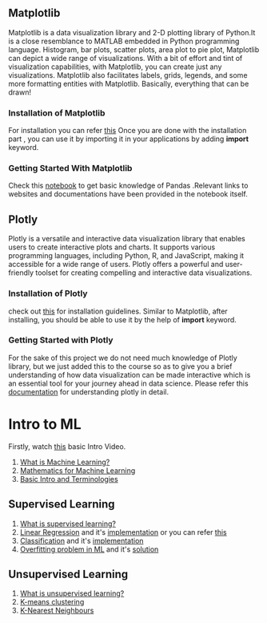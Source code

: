 ## Matplotlib
Matplotlib is a data visualization library and 2-D plotting library of Python.It is a close resemblance to MATLAB embedded in Python programming language.
Histogram, bar plots, scatter plots, area plot to pie plot, Matplotlib can depict a wide range of visualizations. With a bit of effort and tint of visualization capabilities, with Matplotlib, you can create just any visualizations.
Matplotlib also facilitates labels, grids, legends, and some more formatting entities with Matplotlib. Basically, everything that can be drawn!

### Installation of Matplotlib
For installation you can refer [this](https://www.w3schools.com/python/matplotlib_getting_started.asp)
Once you are done with the installation part , you can use it by importing it in your applications by adding **import** keyword.

### Getting Started With Matplotlib

Check this [notebook](https://github.com/Amish462004/Blackoptions-price/blob/main/Week%202%20Content/Matplotlib.ipynb) to get basic knowledge of Pandas .Relevant links to websites and documentations have been provided in the notebook itself.

## Plotly
Plotly is a versatile and interactive data visualization library that enables users to create interactive plots and charts. It supports various programming languages, including Python, R, and JavaScript, making it accessible for a wide range of users. Plotly offers a powerful and user-friendly toolset for creating compelling and interactive data visualizations. 

### Installation of Plotly
check out [this](https://www.geeksforgeeks.org/python-plotly-tutorial/#Installation) for installation guidelines.
Similar to Matplotlib, after installing, you should be able to use it by the help of **import** keyword.

### Getting Started with Plotly
For the sake of this project we do not need much knowledge of Plotly library, but we just added this to the course so as to give you a brief understanding of how data visualization can be made interactive which is an essential tool for your journey ahead in data science.
Please refer this [documentation](https://www.kaggle.com/code/kanncaa1/plotly-tutorial-for-beginners) for understanding plotly in detail.

# Intro to ML

Firstly, watch [this](https://www.youtube.com/watch?v=-DEL6SVRPw0) basic Intro Video.
1. [What is Machine Learning?](https://www.edureka.co/blog/what-is-machine-learning/)
2. [Mathematics for Machine Learning](https://www.edureka.co/blog/mathematics-for-machine-learning/)
3. [Basic Intro and Terminologies](https://www.edureka.co/blog/introduction-to-machine-learning/)

## Supervised Learning
1. [What is supervised learning?](https://www.edureka.co/blog/supervised-learning/)
2. [Linear Regression](https://www.analyticsvidhya.com/blog/2021/10/everything-you-need-to-know-about-linear-regression/) and it's [implementation](https://www.edureka.co/blog/linear-regression-for-machine-learning/) or you can refer [this](https://www.analyticsvidhya.com/blog/2021/10/everything-you-need-to-know-about-linear-regression/)
3. [Classification](https://www.edureka.co/blog/classification-algorithms/) and it's [implementation](https://www.edureka.co/blog/classification-in-machine-learning/)
4. [Overfitting problem in ML](https://www.edureka.co/blog/overfitting-in-machine-learning/) and it's [solution](https://www.edureka.co/blog/regularization-in-machine-learning/)

## Unsupervised Learning
1. [What is unsupervised learning?](https://www.edureka.co/blog/unsupervised-learning/)
2. [K-means clustering](https://www.edureka.co/blog/k-means-clustering-algorithm/)
3. [K-Nearest Neighbours](https://www.edureka.co/blog/k-nearest-neighbors-algorithm/)
